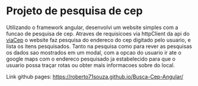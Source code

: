 # Projeto de pesquisa de cep

Utilizando o framework angular, desenvolvi um website simples com a funcao de pesquisa de cep.
Atraves de requisicoes via httpClient da api do [viaCep](https://viacep.com.br/) o website
faz pesquisa do endereco do cep digitado pelo usuario, e lista os itens pesquisados. Tanto na pesquisa 
como para rever as pesquisas os dados sao mostrados em um modal, com a opcao do usuario ir ate
 o google maps com o endereco pesquisado ja estabelecido para que o usuario possa traçar rotas 
ou obter mais informacoes sobre do local.

Link github pages: https://roberto71souza.github.io/Busca-Cep-Angular/
